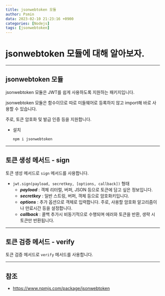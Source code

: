 ```yaml
---
title: jsonwebtoken 모듈
author: Psmin
data: 2023-02-10 21:23:16 +0900
categories: [Nodejs]
tags: [jsonwebtoken]
---
```


# jsonwebtoken 모듈에 대해 알아보자.

---

## jsonwebtoken 모듈

jsonwebtoken 모듈은 JWT를 쉽게 사용하도록 지원하는 패키지입니다.

jsonwebtoken 모듈은 함수이므로 따로 미들웨어로 등록하지 않고 import해 바로 사용할 수 있습니다.

주로, 토큰 암호화 및 발급 인증 등을 지원합니다.

- 설치
  ```js
  npm i jsonwebtoken
  ```

---

## 토큰 생성 메서드 - sign

토큰 생성 메서드로 `sign` 메서드를 사용합니다.

- `jwt.sign(payload, secretkey, [options, callback])` 형태
  - **_payload_** : 객체 리터럴, 버퍼, JSON 등으로 토큰에 담고 싶은 정보입니다.
  - **_secretkey_** : 일반 스트링, 버퍼, 객체 등으로 암호화키입니다.
  - **_options_** : 추가 옵션으로 객체로 입력합니다. 주로, 사용할 암호화 알고리즘이나 만료시간 등을 설정합니다.
  - **_callback_** : 콜백 추가시 비동기적으로 수행되며 에러와 토큰을 반환, 생략 시 토큰만 반환됩니다.

---

## 토큰 검증 메서드 - verify

토큰 검증 메서드로 `verify` 메서드를 사용합니다.

---

## 참조

- <https://www.npmjs.com/package/jsonwebtoken>

